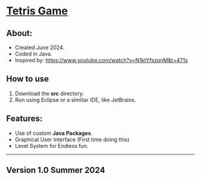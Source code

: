<h1><u>Tetris Game</u></h1>
<h2>About:</h2>

- Created June 2024.
- Coded in Java.
- Inspired by: https://www.youtube.com/watch?v=N1ktYfszqnM&t=471s

<h2>How to use</h2>

1. Download the <b>src</b> directory.
2. Run using Eclipse or a similiar IDE, like JetBrains.
  
<h2>Features:</h2>

- Use of custom <b>Java Packages</b>.
- Graphical User Interface (First time doing this)
- Level System for Endless fun.

-----------------------------------------------------
<h2>Version 1.0 Summer 2024</h2>
